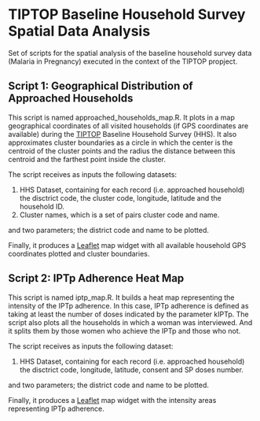 # TIPTOP Baseline Household Survey Spatial Data Analysis
Set of scripts for the spatial analysis of the baseline household survey data (Malaria in Pregnancy) executed in the context of the TIPTOP propject.

## Script 1: Geographical Distribution of Approached Households
This script is named approached_households_map.R. It plots in a map geographical coordinates of all visited households (if GPS coordinates are available) during the [TIPTOP](https://www.tiptopmalaria.org/) Baseline Household Survey (HHS). It also approximates cluster boundaries as a circle in which the center is the centroid of the cluster points and the radius the distance between this centroid and the farthest point inside the cluster.

The script receives as inputs the following datasets:
1. HHS Dataset, containing for each record (i.e. approached household) the disctrict code, the cluster code, longitude, latitude and the household ID.
2. Cluster names, which is a set of pairs cluster code and name.

and two parameters; the district code and name to be plotted.

Finally, it produces a [Leaflet](https://leafletjs.com/) map widget with all available household GPS coordinates plotted and cluster boundaries.

## Script 2: IPTp Adherence Heat Map
This script is named iptp_map.R. It builds a heat map representing the intensity of the IPTp  adherence. In this case, IPTp adherence is defined as taking at least the number of doses indicated by the parameter kIPTp. The script also plots all the households in which a woman was interviewed. And it splits them by those women who achieve the IPTp and those who not.

The script receives as inputs the following dataset:
1. HHS Dataset, containing for each record (i.e. approached household) the disctrict code, longitude, latitude, consent and SP doses number.

and two parameters; the district code and name to be plotted.

Finally, it produces a [Leaflet](https://leafletjs.com/) map widget with the intensity areas representing IPTp adherence.
